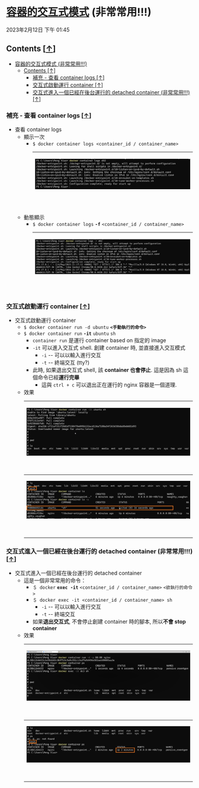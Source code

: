 <!-- This md file is originally converted from onenote -->

# [容器的交互式模式](https://dockertips.readthedocs.io/en/latest/container-quickstart/docker-shell.html) (非常常用!!!)

2023年2月12日
下午 01:45

## Contents [[↑](#容器的交互式模式-非常常用)]

- [容器的交互式模式 (非常常用!!!)](#容器的交互式模式-非常常用)
  - [Contents \[↑\]](#contents-)
    - [補充 - 查看 container logs \[↑\]](#補充---查看-container-logs-)
    - [交互式啟動運行 container \[↑\]](#交互式啟動運行-container-)
    - [交互式進入一個已經在後台運行的 detached container (非常常用!!!) \[↑\]](#交互式進入一個已經在後台運行的-detached-container-非常常用-)

### 補充 - 查看 container logs [[↑](#容器的交互式模式-非常常用)]

- 查看 container logs
  - 顯示一次
    - `$ docker container logs <container_id / container_name>`
      <table>
        <colgroup>
          <col style="width: 100%" />
        </colgroup>
        <thead>
          <tr class="header">
            <th>
              <p><img src="assets/005_容器的交互式模式_000.png" /></p>
              <p> </p>
            </th>
          </tr>
        </thead>
        <tbody>
        </tbody>
      </table>
  - 動態顯示
    - `$ docker container logs` **`-f`** `<container_id / container_name>`
      <table>
        <colgroup>
          <col style="width: 100%" />
        </colgroup>
        <thead>
          <tr class="header">
            <th>
              <p><img src="assets/005_容器的交互式模式_001.png" /></p>
              <p> </p>
            </th>
          </tr>
        </thead>
        <tbody>
        </tbody>
      </table>

### 交互式啟動運行 container [[↑](#容器的交互式模式-非常常用)]

- 交互式啟動運行 container
  - `$ docker container run -d ubuntu` **`<手動執行的命令>`**
  - `$ docker container run` **`-it`** `ubuntu` `sh`
    - `container run` 是運行 container based on 指定的 image
    - `-it` 可以進入交互式 shell. 創建 container 時, 並直接進入交互模式
      - `-i` -- 可以以輸入進行交互
      - `-t` -- 終端交互 (tty?)
    - 此時, 如果退出交互式 shell, 該 **container 也會停止**. 這是因為 sh 這個命令已經**運行完畢**
      - 這與 `ctrl + c` 可以退出正在運行的 nginx 容器是一個道理.
  - 效果
    <table>
      <colgroup>
        <col style="width: 100%" />
      </colgroup>
      <thead>
        <tr class="header">
          <th>
            <p><img src="assets/005_容器的交互式模式_002.png" /></p>
            <p> </p>
          </th>
        </tr>
      </thead>
      <tbody>
        <tr class="odd">
          <td>
            <p><img src="assets/005_容器的交互式模式_003.png" /></p>
            <p> </p>
          </td>
        </tr>
      </tbody>
    </table>

### 交互式進入一個已經在後台運行的 detached container (非常常用!!!) [[↑](#容器的交互式模式-非常常用)]

- 交互式進入一個已經在後台運行的 detached container
  - 這是一個非常常用的命令：
    - `＄ docker` **`exec -it`** `<container_id / container_name>` `<欲執行的命令>`
    - `＄ docker exec -it <container_id / container_name> sh`
      - `-i` -- 可以以輸入進行交互
      - `-t` -- 終端交互
    - 如果**退出交互式**, 不會停止創建 container 時的腳本, 所以**不會 stop container**
  - 效果
    <table>
      <colgroup>
        <col style="width: 100%" />
      </colgroup>
      <thead>
        <tr class="header">
          <th>
            <p><img src="assets/005_容器的交互式模式_005.png" /></p>
            <p> </p>
          </th>
        </tr>
      </thead>
      <tbody>
        <tr class="odd">
          <td>
            <p><img src="assets/005_容器的交互式模式_006.png" /></p>
            <p> </p>
          </td>
        </tr>
      </tbody>
    </table>
